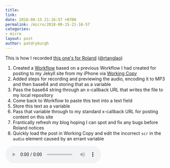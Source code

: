```yaml
---
title: 
link: 
date: 2018-08-15 21:16:57 +0700
permalink: /micro/2018-08-15-21-16-57
categories:
- micro
layout: post
author: patdryburgh
---
```


This is how I recorded [this one's for Roland](http://rolandtanglao.com/2018/08/15/p1-instamic-wave-instamic-microblog/) ([@rtanglao](https://twitter.com/rtanglao/status/1029924503353090048))

1. Created a [Workflow](http://workflow.is) based on a previous Workflow I had created for posting to my Jekyll site from my iPhone via [Working Copy](https://workingcopyapp.com/)
2. Added steps for recording and previewing the audio, encoding it to MP3 and then base64 and storing that as a variable
3. Pass the base64 string through an x-callback URL that writes the file to my local repository
4. Come back to Workflow to paste this text into a text field
5. Store this text as a variable
6. Pass that variable through to my standard x-callback URL for posting content on this site
7. Frantically refresh my blog hoping I can spot and fix any bugs before Roland notices
8. Quickly load the post in Working Copy and edit the incorrect `scr` in the `audio` element caused by an errant variable

<audio scr="{{ '/assets/2018-08-15-21-16-57.mp3' | prepend: site.baseurl }}" controls>
  <a href="{{ '/assets/2018-08-15-21-16-57.mp3' | prepend: site.baseurl }}">Download Audio</a>
</audio>